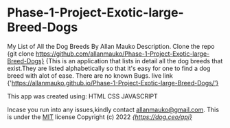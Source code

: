 # Phase-1-Project-Exotic-large-Breed-Dogs
My List of All the Dog Breeds
By Allan Mauko
Description.
Clone the repo {git clone https://github.com/allanmauko/Phase-1-Project-Exotic-large-Breed-Dogs}
{This is an application that lists in detail all the dog breeds that exist.They are listed alphabetically so that it's easy for one to find a dog breed with alot of ease.
There are no known Bugs.
live link {'https://allanmauko.github.io/Phase-1-Project-Exotic-large-Breed-Dogs/'}

This app was created using:
HTML
CSS
JAVASCRIPT

Incase you run into any issues,kindly contact allanmauko@gmail.com.
This is under the [MIT](LICENSE) license
Copyright (c) 2022 *{https://dog.ceo/api}*